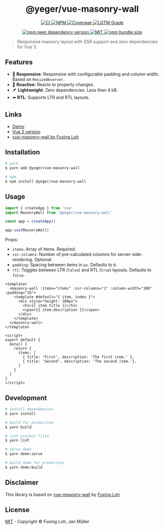 <h1 align="center">@yeger/vue-masonry-wall</h1>

<p align="center">
  <a href="https://github.com/DerYeger/vue-masonry-wall/actions/workflows/ci.yml">
    <img alt="CI" src="https://img.shields.io/github/workflow/status/DerYeger/vue-masonry-wall/CI?label=ci&logo=github&color=#4DC71F">
  </a>
  <a href="https://www.npmjs.com/package/@yeger/vue-masonry-wall">
    <img alt="NPM" src="https://img.shields.io/npm/v/@yeger/vue-masonry-wall?logo=npm">
  </a>
  <a href="https://codecov.io/gh/DerYeger/vue-masonry-wall">
    <img alt="Coverage" src="https://codecov.io/gh/DerYeger/vue-masonry-wall/branch/master/graph/badge.svg?token=p35W6u2noe">
  </a>
  <a href="https://lgtm.com/projects/g/DerYeger/vue-masonry-wall">
    <img alt="LGTM Grade" src="https://img.shields.io/lgtm/grade/javascript/github/DerYeger/vue-masonry-wall?logo=lgtm">
  </a>
</p>

<p align="center">
  <a href="https://www.npmjs.com/package/vue">
    <img alt="npm peer dependency version" src="https://img.shields.io/npm/dependency-version/@yeger/vue-masonry-wall/peer/vue">
  </a>
  <a href="https://opensource.org/licenses/MIT">
    <img alt="MIT" src="https://img.shields.io/npm/l/@yeger/vue-masonry-wall?color=%234DC71F">
  </a>
  <a href="https://bundlephobia.com/package/@yeger/vue-masonry-wall">
    <img alt="npm bundle size" src="https://img.shields.io/bundlephobia/min/@yeger/vue-masonry-wall">
  </a>
</p>

> Responsive masonry layout with SSR support and zero dependencies for Vue 3.

## Features

- 📱 **Responsive**: Responsive with configurable padding and column width. Based on `ResizeObserver`.
- 🔁 **Reactive**: Reacts to property changes.
- 🪶 **Lightweight**: Zero dependencies. Less than 4 kB.
- ⬅️ **RTL**: Supports LTR and RTL layouts.

## Links

- [Demo](https://vue-masonry-wall.yeger.eu/)
- [Vue 2 version](https://github.com/DerYeger/vue2-masonry-wall)
- [vue-masonry-wall by Fuxing Loh](https://github.com/fuxingloh/vue-masonry-wall)

## Installation

```bash
# yarn
$ yarn add @yeger/vue-masonry-wall

# npm
$ npm install @yeger/vue-masonry-wall
```

## Usage

```typescript
import { createApp } from 'vue'
import MasonryWall from '@yeger/vue-masonry-wall'

const app = createApp()

app.use(MasonryWall)
```

Props:
- `items`: Array of items. Required.
- `ssr-columns`: Number of pre-calculated columns for server-side-rendering. Optional.
- `padding`: Spacing between items in `px`. Defaults to `0`.
- `rtl`: Toggles between LTR (`false`) and RTL (`true`) layouts. Defaults to `false`.
```vue
<template>
  <masonry-wall :items="items" :ssr-columns="1" :column-width="300" :padding="16">
    <template #default="{ item, index }">
      <div style="height: 100px">
        <h1>{{ item.title }}</h1>
        <span>{{ item.description }}</span>
      </div>
    </template>
  </masonry-wall>
</template>

<script>
export default {
  data() {
    return {
      items: [
        { title: 'First', description: 'The first item.' },
        { title: 'Second', description: 'The second item.'},
      ]
    }
  }
}
</script>
```

## Development

```bash
# install dependencies
$ yarn install

# build for production
$ yarn build

# lint project files
$ yarn lint

# serve demo
$ yarn demo:serve

# build demo for production
$ yarn demo:build
```

## Disclaimer

This library is based on [vue-masonry-wall](https://github.com/fuxingloh/vue-masonry-wall) by [Fuxing Loh](https://github.com/fuxingloh).

## License

[MIT](./LICENSE) - Copyright &copy; Fuxing Loh, Jan Müller

